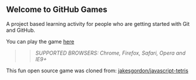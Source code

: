 ## Welcome to GitHub Games

A project based learning activity for people who are getting started with Git and GitHub.

You can play the game [here](https://edmundus.github.io/github-games/)

>> _*SUPPORTED BROWSERS*: Chrome, Firefox, Safari, Opera and IE9+_

This fun open source game was cloned from: [jakesgordon/javascript-tetris](https://github.com/jakesgordon/javascript-tetris)
